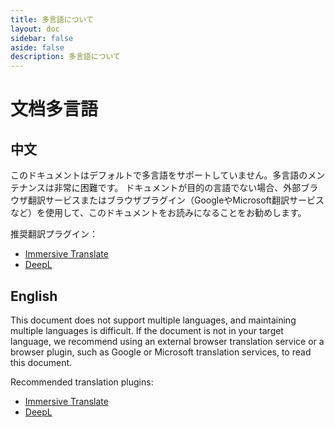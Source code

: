 ```yaml
---
title: 多言語について
layout: doc
sidebar: false
aside: false
description: 多言語について
---
```

# 文档多言語

## 中文
このドキュメントはデフォルトで多言語をサポートしていません。多言語のメンテナンスは非常に困難です。
ドキュメントが目的の言語でない場合、外部ブラウザ翻訳サービスまたはブラウザプラグイン（GoogleやMicrosoft翻訳サービスなど）を使用して、このドキュメントをお読みになることをお勧めします。

推奨翻訳プラグイン：
* [Immersive Translate](https://immersivetranslate.com/)
* [DeepL](https://www.deepl.com/ja/translator)

## English
This document does not support multiple languages, and maintaining multiple languages is difficult.
If the document is not in your target language, we recommend using an external browser translation service or a browser plugin, such as Google or Microsoft translation services, to read this document.

Recommended translation plugins:
* [Immersive Translate](https://immersivetranslate.com/)
* [DeepL](https://www.deepl.com/ja/translator)